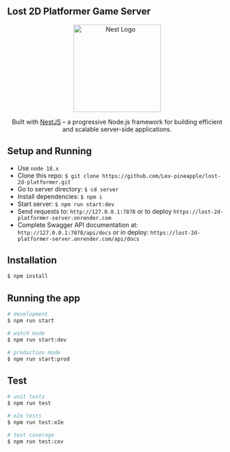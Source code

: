 ## Lost 2D Platformer Game Server

<p align="center">
  <a href="http://nestjs.com/" target="blank"><img src="https://nestjs.com/img/logo-small.svg" width="200" alt="Nest Logo" /></a>
</p>

  <p align="center">Built with <a href="http://nestjs.com" target="_blank">NestJS</a> – a progressive Node.js framework for building efficient and scalable server-side applications.</p>

## Setup and Running

- Use `node 18.x`
- Clone this repo: `$ git clone https://github.com/Lex-pineapple/lost-2d-platformer.git`
- Go to server directory: `$ cd server`
- Install dependencies: `$ npm i`
- Start server: `$ npm run start:dev`
- Send requests to: `http://127.0.0.1:7878` or to deploy `https://lost-2d-platformer-server.onrender.com`
- Complete Swagger API documentation at: `http://127.0.0.1:7878/api/docs` or in deploy: `https://lost-2d-platformer-server.onrender.com/api/docs`

## Installation

```bash
$ npm install
```

## Running the app

```bash
# development
$ npm run start

# watch mode
$ npm run start:dev

# production mode
$ npm run start:prod
```

## Test

```bash
# unit tests
$ npm run test

# e2e tests
$ npm run test:e2e

# test coverage
$ npm run test:cov
```
